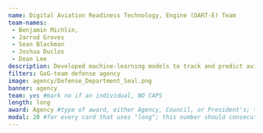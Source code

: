 ```yaml
---
name: Digital Aviation Readiness Technology, Engine (DART-E) Team
team-names: 
 - Benjamin Michlin, 
 - Jarrod Groves 
 - Sean Blackman 
 - Joshua Duclos 
 - Dean Lee
description: Developed machine-learning models to track and predict aviation fleet readiness. Their work analyzes historical information to seamlessly view data and predict future performance, improving the efficiency, effectiveness, and readiness of the Naval Aviation Enterprise.
filters: GoG-team defense agency
image: agency/Defense_Department_Seal.png
banner: agency
team: yes #mark no if an individual, NO CAPS 
length: long
award: Agency #type of award, either Agency, Council, or President's; this is case sensitive so make sure to match the options listed exactly. This section generates the format of the card
modal: 20 #for every card that uses "long"; this number should consecutively increase and never be the same
---
```

